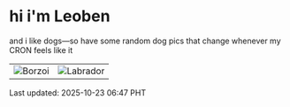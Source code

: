 # hi i'm Leoben

and i like dogs—so have some random dog pics that change whenever my CRON feels like it

|  |  |
|--------|----------|
| ![Borzoi](https://random-dog-vercel.vercel.app/api/random-borzoi?v=1761173232) | ![Labrador](https://random-dog-vercel.vercel.app/api/random-labrador?v=1761173232) |

Last updated: 2025-10-23 06:47 PHT
